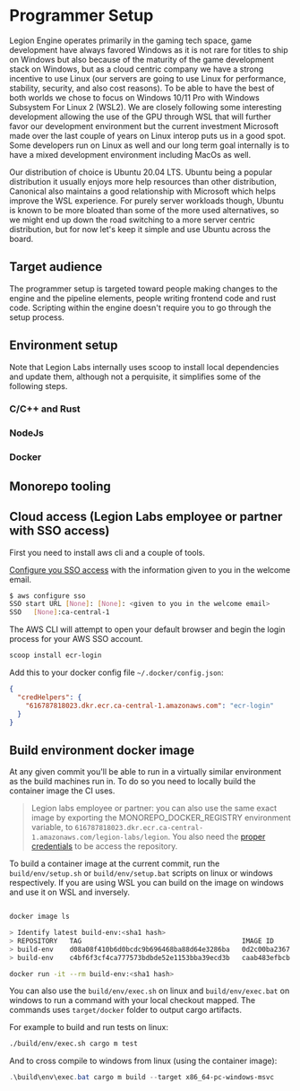 # Programmer Setup

Legion Engine operates primarily in the gaming tech space, game development have always favored Windows as it is not rare for titles to ship on Windows but also because of the maturity of the game development stack on Windows, but as a cloud centric company we have a strong incentive to use Linux (our servers are going to use Linux for performance, stability, security, and also cost reasons). To be able to have the best of both worlds we chose to focus on Windows 10/11 Pro with Windows Subsystem For Linux 2 (WSL2). We are closely following some interesting development allowing the use of the GPU through WSL that will further favor our development environment but the current investment Microsoft made over the last couple of years on Linux interop puts us in a good spot. Some developers run on Linux as well and our long term goal internally is to have a mixed development environment including MacOs as well.

Our distribution of choice is Ubuntu 20.04 LTS. Ubuntu being a popular distribution it usually enjoys more help resources than other distribution, Canonical also maintains a good relationship with Microsoft which helps improve the WSL experience. For purely server workloads though, Ubuntu is known to be more bloated than some of the more used alternatives, so we might end up down the road switching to a more server centric distribution, but for now let's keep it simple and use Ubuntu across the board.

## Target audience

The programmer setup is targeted toward people making changes to the engine and the pipeline elements, people writing frontend code and rust code. Scripting within the engine doesn't require you to go through the setup process.

## Environment setup

Note that Legion Labs internally uses scoop to install local dependencies and update them, although not a perquisite, it simplifies some of the following steps.

### C/C++ and Rust

### NodeJs

### Docker

## Monorepo tooling

## Cloud access (Legion Labs employee or partner with SSO access)

First you need to install aws cli and a couple of tools.

[Configure you SSO access](https://docs.aws.amazon.com/cli/latest/userguide/cli-configure-sso.html#sso-configure-profile-auto) with the information given to you in the welcome email.

```bash
$ aws configure sso
SSO start URL [None]: [None]: <given to you in the welcome email>
SSO   [None]:ca-central-1
```

The AWS CLI will attempt to open your default browser and begin the login process for your AWS SSO account.

```powershell
scoop install ecr-login
```

Add this to your docker config file `~/.docker/config.json`:

```json
{
  "credHelpers": {
    "616787818023.dkr.ecr.ca-central-1.amazonaws.com": "ecr-login"
  }
}
```

## Build environment docker image

At any given commit you'll be able to run in a virtually similar environment as the build machines run in. To do so you need to locally build the container image the CI uses.

> Legion labs employee or partner: you can also use the same exact image by exporting the MONOREPO_DOCKER_REGISTRY environment variable, to
> `616787818023.dkr.ecr.ca-central-1.amazonaws.com/legion-labs/legion`. You also need the [proper credentials](#Cloud-access) to be access the repository.

To build a container image at the current commit, run the `build/env/setup.sh` or `build/env/setup.bat` scripts on linux or windows respectively. If you are using WSL you can build on the image on windows and use it on WSL and inversely.

```bash

docker image ls

> Identify latest build-env:<sha1 hash>
> REPOSITORY   TAG                                        IMAGE ID       CREATED        SIZE
> build-env    d08a08f410b6d0bcdc9b696468ba88d64e3286ba   0d2c00ba2367   22 hours ago   9.91GB
> build-env    c4bf6f3cf4ca777573bdbde52e1153bba39ecd3b   caab483efbcb   2 days ago     9.91GB

docker run -it --rm build-env:<sha1 hash>

```

You can also use the `build/env/exec.sh` on linux and `build/env/exec.bat` on windows to run a command with your local checkout mapped. The commands uses `target/docker` folder to output cargo artifacts.

For example to build and run tests on linux:

```bash
./build/env/exec.sh cargo m test
```

And to cross compile to windows from linux (using the container image):

```powershell
.\build\env\exec.bat cargo m build --target x86_64-pc-windows-msvc
```
